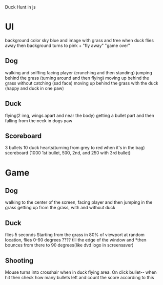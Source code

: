 Duck Hunt in js
# UI
background color sky blue and image with grass and tree
when duck flies away then background turns to pink + "fly away"
"game over"

## Dog
walking and sniffing
facing player (crunching and then standing)
jumping behind the grass (turning around and then flying)
moving up behind the grass without catching (sad face)
moving up behind the grass with the duck (happy and duck in one paw)

## Duck
flying(2 img, wings apart and near the body)
getting a bullet part and then falling
from the neck in dogs paw

## Scoreboard
3 bullets
10 duck hearts(turning from grey to red when it's in the bag)
scoreboard (1000 1st bullet, 500, 2nd, and 250 with 3rd bullet)

# Game

## Dog
walking to the center of the screen, facing player and then jumping in the grass
getting up from the grass, with and without duck

## Duck
flies 5 seconds
Starting from the grass in 80% of viewport at random location, flies 0-90 degrees ???? till the edge of the window and *then bounces from there to 90 degrees(like dvd logo in screensaver)

## Shooting
Mouse turns into crosshair when in duck flying area.
On click bullet--
when hit then check how many bullets left and count the score according to this
